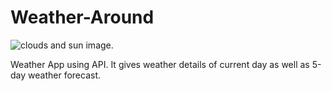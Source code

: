 # Weather-Around <picture>
  <source srcset="https://user-images.githubusercontent.com/95037464/193986516-7cef33a1-60b4-47ee-bb4c-ea3d36b34ec8.png">
  <img alt="clouds and sun image." src="https://user-images.githubusercontent.com/25423296/163456779-a8556205-d0a5-45e2-ac17-42d089e3c3f8.png">
</picture>

Weather App using API. It gives weather details of current day as well as 5-day weather forecast.
